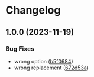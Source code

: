 # Changelog

## 1.0.0 (2023-11-19)


### Bug Fixes

* wrong option ([b5f0684](https://github.com/sys9kdr/asdf-pandoc/commit/b5f0684570ce663b5a65a25089ce2aeb6c4b94c1))
* wrong replacement ([672d53a](https://github.com/sys9kdr/asdf-pandoc/commit/672d53aab31d89d10346df20ef344f1263541d7d))
